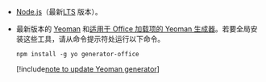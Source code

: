 - [Node.js](https://nodejs.org)（最新[LTS](https://nodejs.org/about/releases) 版本）。

- 最新版本的 [Yeoman](https://github.com/yeoman/yo) 和[适用于 Office 加载项的 Yeoman 生成器](../develop/yeoman-generator-overview.md)。若要全局安装这些工具，请从命令提示符处运行以下命令。

    ```command&nbsp;line
    npm install -g yo generator-office
    ```

    [!include[note to update Yeoman generator](../includes/note-yeoman-generator-update.md)]
